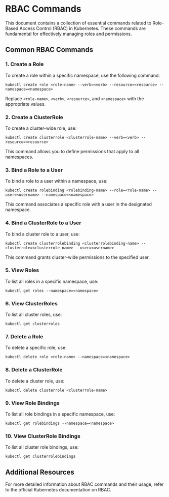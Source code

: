 # RBAC Commands

This document contains a collection of essential commands related to Role-Based Access Control (RBAC) in Kubernetes. These commands are fundamental for effectively managing roles and permissions.

## Common RBAC Commands

### 1. Create a Role
To create a role within a specific namespace, use the following command:
```shell
kubectl create role <role-name> --verb=<verb> --resource=<resource> --namespace=<namespace>
```
Replace `<role-name>`, `<verb>`, `<resource>`, and `<namespace>` with the appropriate values.

### 2. Create a ClusterRole
To create a cluster-wide role, use:
```shell
kubectl create clusterrole <clusterrole-name> --verb=<verb> --resource=<resource>
```
This command allows you to define permissions that apply to all namespaces.

### 3. Bind a Role to a User
To bind a role to a user within a namespace, use:
```shell
kubectl create rolebinding <rolebinding-name> --role=<role-name> --user=<username> --namespace=<namespace>
```
This command associates a specific role with a user in the designated namespace.

### 4. Bind a ClusterRole to a User
To bind a cluster role to a user, use:
```shell
kubectl create clusterrolebinding <clusterrolebinding-name> --clusterrole=<clusterrole-name> --user=<username>
```
This command grants cluster-wide permissions to the specified user.

### 5. View Roles
To list all roles in a specific namespace, use:
```shell
kubectl get roles --namespace=<namespace>
```

### 6. View ClusterRoles
To list all cluster roles, use:
```shell
kubectl get clusterroles
```

### 7. Delete a Role
To delete a specific role, use:
```shell
kubectl delete role <role-name> --namespace=<namespace>
```

### 8. Delete a ClusterRole
To delete a cluster role, use:
```shell
kubectl delete clusterrole <clusterrole-name>
```

### 9. View Role Bindings
To list all role bindings in a specific namespace, use:
```shell
kubectl get rolebindings --namespace=<namespace>
```

### 10. View ClusterRole Bindings

To list all cluster role bindings, use:

```shell
kubectl get clusterrolebindings
```

## Additional Resources
For more detailed information about RBAC commands and their usage, refer to the official Kubernetes documentation on RBAC.